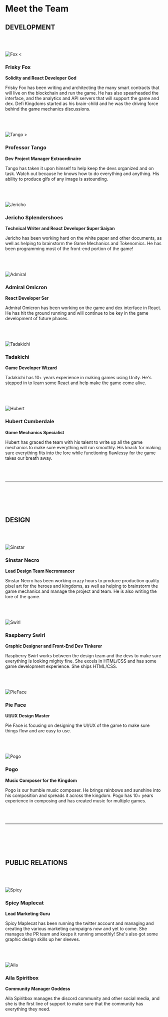 # Meet the Team

## DEVELOPMENT
<br /><br />

![Fox <](https://dfk-hv.b-cdn.net/website-media/images/fox-100.gif)
### Frisky Fox
**Solidity and React Developer God**

Frisky Fox has been writing and architecting the many smart contracts that will live on the blockchain and run the game. He has also spearheaded the interface, and the analytics and API servers that will support the game and dex. Defi Kingdoms started as his brain-child and he was the driving force behind the game mechanics discussions.
<br /><br /><br /><br />

![Tango >](https://dfk-hv.b-cdn.net/website-media/images/tango-100.gif)
### Professor Tango
**Dev Project Manager Extraordinaire**

Tango has taken it upon himself to help keep the devs organized and on task. Watch out because he knows how to do everything and anything. His ability to produce gifs of any image is astounding.
<br /><br /><br /><br />

![Jericho](https://dfk-hv.b-cdn.net/website-media/images/jericho-100.png)
### Jericho Splendershoes
**Technical Writer and React Developer Super Saiyan**

Jericho has been working hard on the white paper and other documents, as well as helping to brainstorm the Game Mechanics and Tokenomics. He has been programming most of the front-end portion of the game!
<br /><br /><br /><br />

![Admiral](https://dfk-hv.b-cdn.net/website-media/images/admiral-100.gif)
### Admiral Omicron
**React Developer Ser**

Admiral Omicron has been working on the game and dex interface in React. He has hit the ground running and will continue to be key in the game development of future phases.
<br /><br /><br /><br />

![Tadakichi](https://dfk-hv.b-cdn.net/website-media/images/tadakichi-100.gif)
### Tadakichi
**Game Developer Wizard**

Tadakichi has 10+ years experience in making games using Unity. He's stepped in to learn some React and help make the game come alive.
<br /><br /><br /><br />

![Hubert](https://dfk-hv.b-cdn.net/website-media/images/hubert-100.gif)
### Hubert Cumberdale
**Game Mechanics Specialist**

Hubert has graced the team with his talent to write up all the game mechanics to make sure everything will run smoothly. His knack for making sure everything fits into the lore while functioning flawlessy for the game takes our breath away.
<br /><br /><br /><br />

---
<br /><br /><br /><br />
## DESIGN
<br /><br />

![Sinstar](https://dfk-hv.b-cdn.net/website-media/images/sinstar-100.gif)
### Sinstar Necro
**Lead Design Team Necromancer**

Sinstar Necro has been working crazy hours to produce production quality pixel art for the heroes and kingdoms, as well as helping to brainstorm the game mechanics and manage the project and team. He is also writing the lore of the game.
<br /><br /><br /><br />

![Swirl](https://dfk-hv.b-cdn.net/website-media/images/raspberry2.gif)
### Raspberry Swirl
**Graphic Designer and Front-End Dev Tinkerer**

Raspberry Swirl works between the design team and the devs to make sure everything is looking mighty fine. She excels in HTML/CSS and has some game development experience. She ships HTML/CSS.
<br /><br /><br /><br />

![PieFace](https://dfk-hv.b-cdn.net/website-media/images/pie-face-100.png)
### Pie Face
**UI/UX Design Master**

Pie Face is focusing on designing the UI/UX of the game to make sure things flow and are easy to use.
<br /><br /><br /><br />

![Pogo](https://dfk-hv.b-cdn.net/website-media/images/pogo-100.gif)
### Pogo
**Music Composer for the Kingdom**

Pogo is our humble music composer. He brings rainbows and sunshine into his composition and spreads it across the kingdom. Pogo has 10+ years experience in composing and has created music for multiple games.
<br /><br /><br /><br />

---
<br /><br /><br /><br />

## PUBLIC RELATIONS
<br /><br />

![Spicy](https://dfk-hv.b-cdn.net/website-media/images/spicy-maple-cat-100.gif)
### Spicy Maplecat
**Lead Marketing Guru**

Spicy Maplecat has been running the twitter account and managing and creating the various marketing campaigns now and yet to come. She manages the PR team and keeps it running smoothly! She's also got some graphic design skills up her sleeves.
<br /><br /><br /><br />

![Aila](https://dfk-hv.b-cdn.net/website-media/images/aila-100.png)
### Aila Spiritbox
**Community Manager Goddess**

Aila Spiritbox manages the discord community and other social media, and she is the first line of support to make sure that the community has everything they need.
<br /><br /><br /><br />
